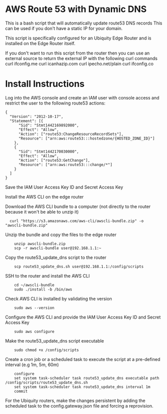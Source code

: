 # AWS Route 53 with Dynamic DNS
This is a bash script that will automatically update route53 DNS records
This can be used if you don't have a static IP for your domain.

This script is specifically configured for an Ubiquity Edge Router and is installed on the Edge Router itself. 

If you don't want to run this script from the router then you can use an external source to return the external IP with the following curl commands
  curl ifconfig.me
  curl icanhazip.com
  curl ipecho.net/plain
  curl ifconfig.co


# Install Instructions

Log into the AWS console and create an IAM user with console access and restrict the user to the following route53 actions:

    {
      "Version": "2012-10-17",
      "Statement": [{
          "Sid": "Stmt1442169892000",
          "Effect": "Allow",
          "Action": ["route53:ChangeResourceRecordSets"],
          "Resource": ["arn:aws:route53:::hostedzone/{HOSTED_ZONE_ID}"]
        },
        {
          "Sid": "Stmt1442170030000",
          "Effect": "Allow",
          "Action": ["route53:GetChange"],
          "Resource": ["arn:aws:route53:::change/*"]
        }
      ]
    }

Save the IAM User Access Key ID and Secret Access Key

Install the AWS CLI on the edge router

Download the AWS CLI bundle to a computer (not directly to the router because it won't be able to unzip it)
````
  curl "https://s3.amazonaws.com/aws-cli/awscli-bundle.zip" -o "awscli-bundle.zip"
````
Unzip the bundle and copy the files to the edge router
```    
    unzip awscli-bundle.zip
    scp -r awscli-bundle user@192.168.1.1:~
```
Copy the route53_update_dns script to the router
```
    scp route53_update_dns.sh user@192.168.1.1:/config/scripts
```
SSH to the router and install the AWS CLI
```
    cd ~/awscli-bundle
    sudo ./install -b /bin/aws
```
Check AWS CLI is installed by validating the version
```
    sudo aws --version
```    
Configure the AWS CLI and provide the IAM User Access Key ID and Secret Access Key
```
    sudo aws configure
```
Make the route53_update_dns script executable
```
    sudo chmod +x /config/scripts
```
Create a cron job or a scheduled task to execute the script at a pre-defined interval (e.g 1m, 5m, 60m)
```
    configure
    set system task-scheduler task route53_update_dns executable path /config/scripts/route53_update_dns.sh
    set system task-scheduler task route53_update_dns interval 1m
    commit
```
For the Ubiquity routers, make the changes persistent by adding the scheduled task to the config.gateway.json file and forcing a reprovision. 
